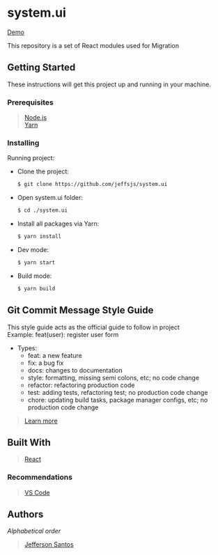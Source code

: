 # system.ui
[Demo](https://jeffsjs.github.io/system.ui/)

This repository is a set of React modules used for Migration

## Getting Started

These instructions will get this project up and running in your machine.

### Prerequisites

> [Node.js](http://nodejs.org/) \
> [Yarn](https://yarnpkg.com/pt-BR/)

### Installing

Running project:

* Clone the project:

  ```sh
  $ git clone https://github.com/jeffsjs/system.ui
  ```

* Open system.ui folder:

  ```sh
  $ cd ./system.ui
  ```

* Install all packages via Yarn:

  ```sh
  $ yarn install
  ```

* Dev mode:

  ```sh
  $ yarn start
  ```

* Build mode:

  ```sh
  $ yarn build
  ```

## Git Commit Message Style Guide

This style guide acts as the official guide to follow in project\
Example: feat(user): register user form

* Types:
  * feat: a new feature
  * fix: a bug fix
  * docs: changes to documentation
  * style: formatting, missing semi colons, etc; no code change
  * refactor: refactoring production code
  * test: adding tests, refactoring test; no production code change
  * chore: updating build tasks, package manager configs, etc; no production code change

> [Learn more](https://udacity.github.io/git-styleguide/)

## Built With

> [React](https://reactjs.org/)

### Recommendations

> [VS Code](https://code.visualstudio.com/)

## Authors

_Alphabetical order_

> [Jefferson Santos](https://github.com/jeffsjs)

